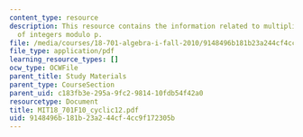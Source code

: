 ```yaml
---
content_type: resource
description: This resource contains the information related to multiplicative group
  of integers modulo p.
file: /media/courses/18-701-algebra-i-fall-2010/9148496b181b23a244cf4cc9f172305b_MIT18_701F10_cyclic12.pdf
file_type: application/pdf
learning_resource_types: []
ocw_type: OCWFile
parent_title: Study Materials
parent_type: CourseSection
parent_uid: c183fb3e-295a-9fc2-9814-10fdb54f42a0
resourcetype: Document
title: MIT18_701F10_cyclic12.pdf
uid: 9148496b-181b-23a2-44cf-4cc9f172305b
---
```

